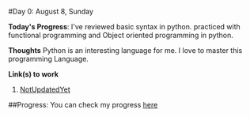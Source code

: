 #Day 0: August 8, Sunday

**Today's Progress**: I've reviewed basic syntax in python. practiced with functional programming and Object oriented programming in python.

**Thoughts** Python is an interesting language for me. I love to master this programming Language.

**Link(s) to work**
1. [NotUpdatedYet](https://www.seferyak.com)

##Progress:
You can check my progress [here](https://github.com/KhudadadKhawari/100-days-of-code/edit/master/log.md)